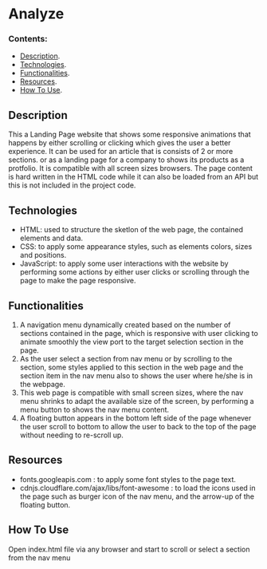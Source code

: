 # Analyze


### Contents:

- [Description](#description).
- [Technologies](#Technologies).
- [Functionalities](#Functionalities).
- [Resources](#Resources).
- [How To Use](#how-to-use).


## Description
This a Landing Page website that shows some responsive animations that happens by either scrolling or clicking which gives the user a better experience. It can be used for an article that is consists of 2 or more sections. or as a landing page for a company to shows its products as a protfolio. It is compatible with all screen sizes browsers. The page content is hard written in the HTML code while it can also be loaded from an API but this is not included in the project code.


## Technologies
- HTML: used to structure the sketlon of the web page, the contained elements and data.
- CSS: to apply some appearance styles, such as elements colors, sizes and positions.
- JavaScript: to apply some user interactions with the website by performing some actions by either user clicks or scrolling through the page to make the page responsive.

## Functionalities
1. A navigation menu dynamically created based on the number of sections contained in the page, which is responsive with user clicking to animate smoothly the view port to the target selection section in the page.
2. As the user select a section from nav menu or by scrolling to the section, some styles applied to this section in the web page and the section item in the nav menu also to shows the user where he/she is in the webpage.
3. This web page is compatible with small screen sizes, where the nav menu shrinks to adapt the available size of the screen, by performing a menu button to shows the nav menu content.
4. A floating button appears in the bottom left side of the page whenever the user scroll to bottom to allow the user to back to the top of the page without needing to re-scroll up.

## Resources
- fonts.googleapis.com : to apply some font styles to the page text.
- cdnjs.cloudflare.com/ajax/libs/font-awesome : to load the icons used in the page such as burger icon of the nav menu, and the arrow-up of the floating button.

## How To Use
Open index.html file via any browser and start to scroll or select a section from the nav menu